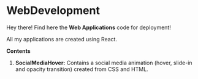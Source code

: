# WebDevelopment
Hey there! Find here the **Web Applications** code for deployment!

All my applications are created using React.

**Contents**
1) **SocialMediaHover:** Contains a social media animation (hover, slide-in and opacity transition) created from CSS and HTML.
